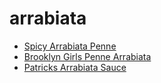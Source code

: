# arrabiata

 * [Spicy Arrabiata Penne](../index/s/spicy-arrabiata-penne.json)
 * [Brooklyn Girls Penne Arrabiata](../index/b/brooklyn-girls-penne-arrabiata.json)
 * [Patricks Arrabiata Sauce](../index/p/patricks-arrabiata-sauce.json)
